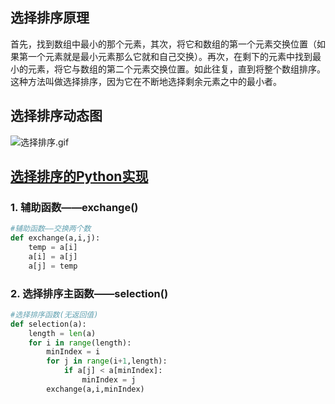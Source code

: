 ## 选择排序原理
首先，找到数组中最小的那个元素，其次，将它和数组的第一个元素交换位置（如果第一个元素就是最小元素那么它就和自己交换）。再次，在剩下的元素中找到最小的元素，将它与数组的第二个元素交换位置。如此往复，直到将整个数组排序。这种方法叫做选择排序，因为它在不断地选择剩余元素之中的最小者。
## 选择排序动态图
![选择排序.gif](https://github.com/dta0502/Sort-Compare/blob/master/images/%E9%80%89%E6%8B%A9%E6%8E%92%E5%BA%8F.gif)
## [选择排序的Python实现](https://github.com/dta0502/Sort-Compare/blob/master/selection.py)
### 1. 辅助函数——exchange()
```python
#辅助函数——交换两个数
def exchange(a,i,j):
    temp = a[i]
    a[i] = a[j]
    a[j] = temp
```

### 2. 选择排序主函数——selection()
```python
#选择排序函数(无返回值)
def selection(a):
    length = len(a)
    for i in range(length):
        minIndex = i
        for j in range(i+1,length):
            if a[j] < a[minIndex]:
                minIndex = j
        exchange(a,i,minIndex)
```
